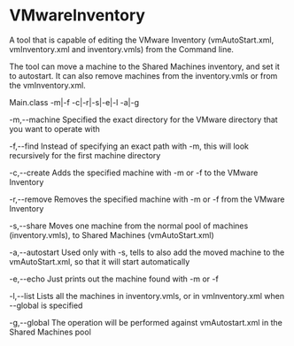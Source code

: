 # VMwareInventory

A tool that is capable of editing the VMware Inventory (vmAutoStart.xml, vmInventory.xml and inventory.vmls) from the Command line.

The tool can move a machine to the Shared Machines inventory, and set it to autostart. It can also remove machines from the inventory.vmls or from the vmInventory.xml.


Main.class      -m|-f     -c|-r|-s|-e|-l     -a|-g

-m,--machine      Specified the exact directory for the VMware directory that you want to operate with

-f,--find         Instead of specifying an exact path with -m, this will look recursively for the first machine directory

-c,--create       Adds the specified machine with -m or -f to the VMware Inventory

-r,--remove       Removes the specified machine with -m or -f from the VMware Inventory

-s,--share        Moves one machine from the normal pool of machines (inventory.vmls), to Shared Machines (vmAutoStart.xml)

-a,--autostart    Used only with -s, tells to also add the moved machine to the vmAutoStart.xml, so that it will start automatically

-e,--echo         Just prints out the machine found with -m or -f

-l,--list         Lists all the machines in inventory.vmls, or in  vmInventory.xml when --global is specified

-g,--global       The operation will be performed against vmAutostart.xml in the Shared Machines pool
